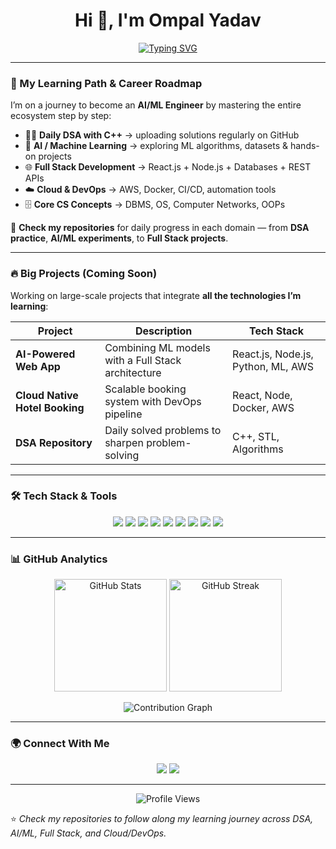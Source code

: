 <h1 align="center">Hi 👋, I'm Ompal Yadav</h1>

<p align="center">
  <a href="https://git.io/typing-svg">
    <img src="https://readme-typing-svg.herokuapp.com?font=Fira+Code&size=24&pause=1000&color=36BCF7&center=true&vCenter=true&width=600&lines=🚀+Aspiring+AI%2FML+Engineer;🌐+Full+Stack+Developer;☁️+Cloud+%26+DevOps+Learner;📚+DSA+%7C+C%2B%2B+Daily+Practice" alt="Typing SVG" />
  </a>
</p>

---

### 🌱 My Learning Path & Career Roadmap  
I’m on a journey to become an **AI/ML Engineer** by mastering the entire ecosystem step by step:

- 🧑‍💻 **Daily DSA with C++** → uploading solutions regularly on GitHub  
- 🤖 **AI / Machine Learning** → exploring ML algorithms, datasets & hands-on projects  
- 🌐 **Full Stack Development** → React.js + Node.js + Databases + REST APIs  
- ☁️ **Cloud & DevOps** → AWS, Docker, CI/CD, automation tools  
- 🗄️ **Core CS Concepts** → DBMS, OS, Computer Networks, OOPs  

📌 **Check my repositories** for daily progress in each domain — from **DSA practice**, **AI/ML experiments**, to **Full Stack projects**.

---

### 🔥 Big Projects (Coming Soon)  
Working on large-scale projects that integrate **all the technologies I’m learning**:  

| Project | Description | Tech Stack |
|---------|-------------|------------|
| **AI-Powered Web App** | Combining ML models with a Full Stack architecture | React.js, Node.js, Python, ML, AWS |
| **Cloud Native Hotel Booking** | Scalable booking system with DevOps pipeline | React, Node, Docker, AWS |
| **DSA Repository** | Daily solved problems to sharpen problem-solving | C++, STL, Algorithms |

---

### 🛠️ Tech Stack & Tools  
<p align="center">
  <img src="https://img.shields.io/badge/C++-00599C?style=for-the-badge&logo=c%2B%2B&logoColor=white"/>
  <img src="https://img.shields.io/badge/Python-3776AB?style=for-the-badge&logo=python&logoColor=white"/>
  <img src="https://img.shields.io/badge/JavaScript-F7DF1E?style=for-the-badge&logo=javascript&logoColor=black"/>
  <img src="https://img.shields.io/badge/React-61DAFB?style=for-the-badge&logo=react&logoColor=black"/>
  <img src="https://img.shields.io/badge/Node.js-339933?style=for-the-badge&logo=node.js&logoColor=white"/>
  <img src="https://img.shields.io/badge/MySQL-4479A1?style=for-the-badge&logo=mysql&logoColor=white"/>
  <img src="https://img.shields.io/badge/AWS-232F3E?style=for-the-badge&logo=amazon-aws&logoColor=white"/>
  <img src="https://img.shields.io/badge/Docker-2496ED?style=for-the-badge&logo=docker&logoColor=white"/>
  <img src="https://img.shields.io/badge/Git-F05032?style=for-the-badge&logo=git&logoColor=white"/>
</p>

---

### 📊 GitHub Analytics
<p align="center">
  <img src="https://github-readme-stats.vercel.app/api?username=ompalyadav&show_icons=true&theme=tokyonight" alt="GitHub Stats" height="180"/>
  <img src="https://github-readme-streak-stats.herokuapp.com/?user=ompalyadav&theme=tokyonight" alt="GitHub Streak" height="180"/>
</p>

<p align="center">
  <img src="https://github-readme-activity-graph.vercel.app/graph?username=ompalyadav&theme=tokyo-night" alt="Contribution Graph"/>
</p>

---

### 🌍 Connect With Me  
<p align="center">
  <a href="https://linkedin.com/in/ompalyadav"><img src="https://img.shields.io/badge/LinkedIn-0A66C2?style=for-the-badge&logo=linkedin&logoColor=white"/></a>
  <a href="mailto:ompalyadav.dev@gmail.com"><img src="https://img.shields.io/badge/Gmail-D14836?style=for-the-badge&logo=gmail&logoColor=white"/></a>
</p>

---

<p align="center">
  <img src="https://komarev.com/ghpvc/?username=ompalyadav&label=Profile%20Views&color=0e75b6&style=flat" alt="Profile Views"/>
</p>

⭐️ *Check my repositories to follow along my learning journey across DSA, AI/ML, Full Stack, and Cloud/DevOps.*  

